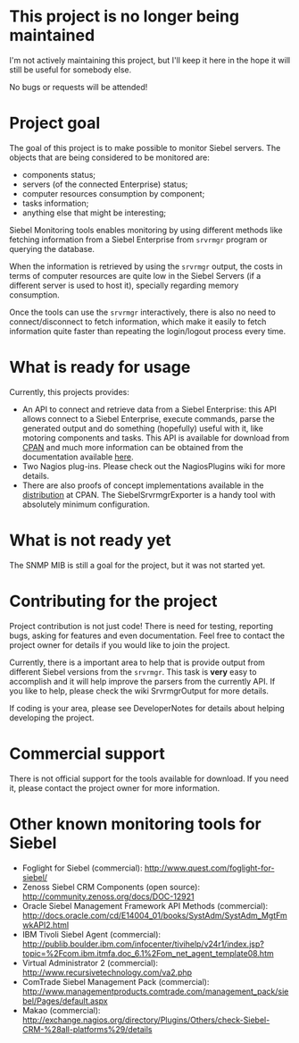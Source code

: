 # This project is no longer being maintained

I'm not actively maintaining this project, but I'll keep it here in the hope it will still be useful for somebody else.

No bugs or requests will be attended!

# Project goal

The goal of this project is to make possible to monitor Siebel servers. The objects that are being considered to be monitored are:

  * components status;
  * servers (of the connected Enterprise) status;
  * computer resources consumption by component;
  * tasks information;
  * anything else that might be interesting;

Siebel Monitoring tools enables monitoring by using different methods like fetching information from a Siebel Enterprise from `srvrmgr` program or querying the database.

When the information is retrieved by using the `srvrmgr` output, the costs in terms of computer resources are quite low in the Siebel Servers (if a different server is used to host it), specially regarding memory consumption.

Once the tools can use the `srvrmgr` interactively, there is also no need to connect/disconnect to fetch information, which make it easily to fetch information quite faster than repeating the login/logout process every time.

# What is ready for usage #

Currently, this projects provides:

  * An API to connect and retrieve data from a Siebel Enterprise: this API allows connect to a Siebel Enterprise, execute commands, parse the generated output and do something (hopefully) useful with it, like motoring components and tasks. This API is available for download from [CPAN](http://www.cpan.org/) and much more information can be obtained from the documentation available [here](http://search.cpan.org/perldoc?Siebel::Srvrmgr).
  * Two Nagios plug-ins. Please check out the NagiosPlugins wiki for more details.
  * There are also proofs of concept implementations available in the [distribution](http://search.cpan.org/perldoc?Siebel::Srvrmgr) at CPAN. The SiebelSrvrmgrExporter is a handy tool with absolutely minimum configuration.

# What is not ready yet #

The SNMP MIB is still a goal for the project, but it was not started yet.

# Contributing for the project #

Project contribution is not just code! There is need for testing, reporting bugs, asking for features and even documentation. Feel free to contact the project owner for details if you would like to join the project.

Currently, there is a important area to help that is provide output from different Siebel versions from the `srvrmgr`. This task is **very** easy to accomplish and it will help improve the parsers from the currently API. If you like to help, please check the wiki SrvrmgrOutput for more details.

If coding is your area, please see DeveloperNotes for details about helping developing the project.

# Commercial support #

There is not official support for the tools available for download. If you need it, please contact the project owner for more information.

# Other known monitoring tools for Siebel #

  * Foglight for Siebel (commercial): http://www.quest.com/foglight-for-siebel/
  * Zenoss Siebel CRM Components (open source): http://community.zenoss.org/docs/DOC-12921
  * Oracle Siebel Management Framework API Methods (commercial): http://docs.oracle.com/cd/E14004_01/books/SystAdm/SystAdm_MgtFmwkAPI2.html
  * IBM Tivoli Siebel Agent (commercial): http://publib.boulder.ibm.com/infocenter/tivihelp/v24r1/index.jsp?topic=%2Fcom.ibm.itmfa.doc_6.1%2Fom_net_agent_template08.htm
  * Virtual Administrator 2 (commercial): http://www.recursivetechnology.com/va2.php
  * ComTrade Siebel Management Pack (commercial): http://www.managementproducts.comtrade.com/management_pack/siebel/Pages/default.aspx
  * Makao (commercial): http://exchange.nagios.org/directory/Plugins/Others/check-Siebel-CRM-%28all-platforms%29/details
